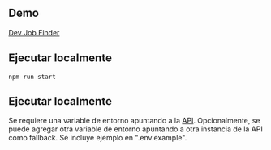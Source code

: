 ## Demo

<a href="http://dev-jobs.now.sh">Dev Job Finder</a>

## Ejecutar localmente

```
npm run start
```

## Ejecutar localmente

Se requiere una variable de entorno apuntando a la <a href="http://https://github.com/leo10099/dev-job-inspector-api">API</a>.
Opcionalmente, se puede agregar otra variable de entorno apuntando
a otra instancia de la API como fallback.
Se incluye ejemplo en ".env.example".
